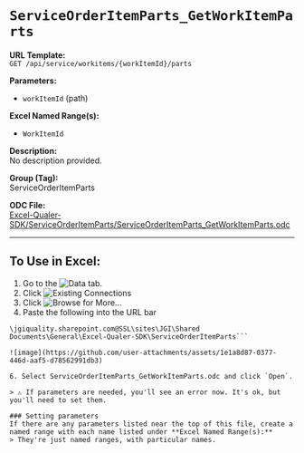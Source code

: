 # `ServiceOrderItemParts_GetWorkItemParts`

**URL Template:**  
`GET /api/service/workitems/{workItemId}/parts`

**Parameters:**  
- `workItemId` (path)

**Excel Named Range(s):**  
- `WorkItemId`

**Description:**  
No description provided.

**Group (Tag):**  
ServiceOrderItemParts

**ODC File:**  
[Excel-Qualer-SDK/ServiceOrderItemParts/ServiceOrderItemParts_GetWorkItemParts.odc](https://github.com/Johnson-Gage-Inspection-Inc/qualer-sdk-odc/blob/main/Excel-Qualer-SDK/ServiceOrderItemParts/ServiceOrderItemParts_GetWorkItemParts.odc)

---

To Use in Excel:
---

1. Go to the ![`Data`](https://github.com/user-attachments/assets/da437a70-57b3-4c5b-bb01-4910ece19ed1)
 tab.
3. Click ![Existing Connections](https://github.com/user-attachments/assets/a2f1ed67-b2e0-4c23-ac90-68c870e60289)
4. Click ![`Browse for More...`](https://github.com/user-attachments/assets/8e698494-6865-41e7-b6fa-043aea81809a)
5. Paste the following into the URL bar
```
\jgiquality.sharepoint.com@SSL\sites\JGI\Shared Documents\General\Excel-Qualer-SDK\ServiceOrderItemParts```

![image](https://github.com/user-attachments/assets/1e1a8d87-0377-446d-aaf5-d78562991db3)

6. Select ServiceOrderItemParts_GetWorkItemParts.odc and click `Open`.

> ⚠️ If parameters are needed, you'll see an error now. It's ok, but you'll need to set them.

### Setting parameters
If there are any parameters listed near the top of this file, create a named range with each name listed under **Excel Named Range(s):**
> They're just named ranges, with particular names.

